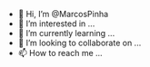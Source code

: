 - 👋 Hi, I’m @MarcosPinha
- 👀 I’m interested in ...
- 🌱 I’m currently learning ...
- 💞️ I’m looking to collaborate on ...
- 📫 How to reach me ...

<!---
MarcosPinha/MarcosPinha is a ✨ special ✨ repository because its `README.md` (this file) appears on your GitHub profile.
You can click the Preview link to take a look at your changes.
--->
